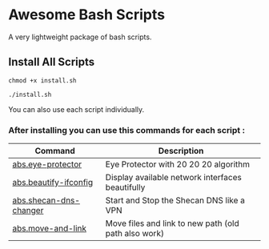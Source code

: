 # Awesome Bash Scripts

A very lightweight package of bash scripts.




## Install All Scripts

```
chmod +x install.sh
```

```
./install.sh
```


You can also use each script individually.


### After installing you can use this commands for each script :
| Command                                          | Description                              |
| ------------------------------------------------ | ---------------------------------------- |
| [abs.eye-protector](<Scripts/Eye Protector>) | Eye Protector with 20 20 20 algorithm          |
| [abs.beautify-ifconfig](<Scripts/Beautify Ifconfig>)            | Display available network interfaces beautifully |
| [abs.shecan-dns-changer](<Scripts/Shecan DNS Changer>)             | Start and Stop the Shecan DNS like a VPN          |
| [abs.move-and-link](<Scripts/Move And Link>) | Move files and link to new path (old path also work)          |



